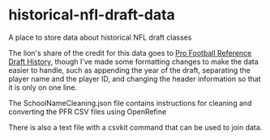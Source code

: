 # historical-nfl-draft-data

A place to store data about historical NFL draft classes

The lion's share of the credit for this data goes to [Pro Football Reference Draft History](https://www.pro-football-reference.com/draft/), though I've made some formatting changes to make the data easier to handle, such as appending the year of the draft, separating the player name and the player ID, and changing the header information so that it is only on one line.

The SchoolNameCleaning.json file contains instructions for cleaning and converting the PFR CSV files using OpenRefine

There is also a text file with a csvkit command that can be used to join data.